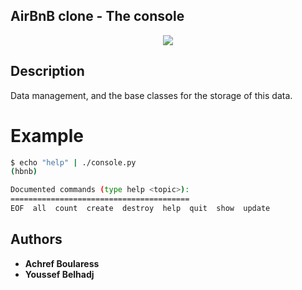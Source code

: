 ## AirBnB clone - The console

<p align="center">
    <img src="https://i.imgur.com/JOhaZ5m.png">
</p>

## Description
Data management, and the base classes for the storage of this data.
# Example
```bash
$ echo "help" | ./console.py
(hbnb)

Documented commands (type help <topic>):
========================================
EOF  all  count  create  destroy  help  quit  show  update
```

## Authors
* **Achref Boularess**
* **Youssef Belhadj**